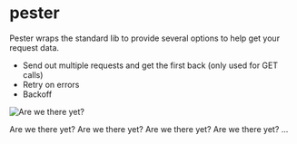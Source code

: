 # pester

Pester wraps the standard lib to provide several options to help get your request data. 
- Send out multiple requests and get the first back (only used for GET calls)
- Retry on errors
- Backoff

![Are we there yet?](http://butchbellah.com/wp-content/uploads/2012/06/Are-We-There-Yet.jpg)

Are we there yet? Are we there yet? Are we there yet? Are we there yet? ...

